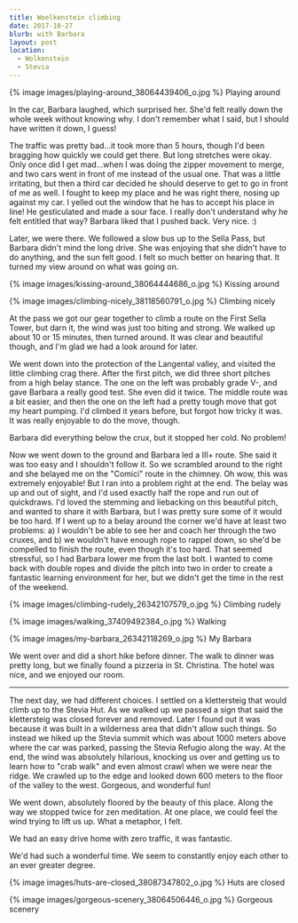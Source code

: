 ```yaml
---
title: Woelkenstein climbing
date: 2017-10-27
blurb: with Barbara
layout: post
location:
  - Wolkenstein
  - Stevia
---
```


{% image images/playing-around_38064439406_o.jpg %}
Playing around


In the car, Barbara laughed, which surprised her. She'd felt really
down the whole week without knowing why. I don't remember what I said,
but I should have written it down, I guess!

The traffic was pretty bad...it took more than 5 hours, though I'd
been bragging how quickly we could get there. But long stretches were
okay. Only once did I get mad...when I was doing the zipper movement
to merge, and two cars went in front of me instead of the usual one.
That was a little irritating, but then a third car decided he should
deserve to get to go in front of me as well. I fought to keep my place
and he was right there, nosing up against my car. I yelled out the
window that he has to accept his place in line! He gesticulated and
made a sour face. I really don't understand why he felt entitled that
way? Barbara liked that I pushed back. Very nice. :)

Later, we were there. We followed a slow bus up to the Sella Pass,
but Barbara didn't mind the long drive. She was enjoying that she
didn't have to do anything, and the sun felt good. I felt so much
better on hearing that. It turned my view around on what was going on.

{% image images/kissing-around_38064444686_o.jpg %}
Kissing around



{% image images/climbing-nicely_38118560791_o.jpg %}
Climbing nicely

At the pass we got our gear together to climb a route on the First Sella
Tower, but darn it, the wind was just too biting and strong. We walked
up about 10 or 15 minutes, then turned around. It was clear and
beautiful though, and I'm glad we had a look around for later.

We went down into the protection of the Langental valley, and visited the
little climbing crag there. After the first pitch, we did three short pitches
from a high belay stance. The one on the left was probably grade V-, and
gave Barbara a really good test. She even did it twice. The middle route
was a bit easier, and then the one on the left had a pretty tough move that
got my heart pumping. I'd climbed it years before, but forgot how tricky
it was. It was really enjoyable to do the move, though.

Barbara did everything below the crux, but it stopped her cold. No problem!

Now we went down to the ground and Barbara led a III+ route. She said it was
too easy and I shouldn't follow it. So we scrambled around to the right and
she belayed me on the "Comici" route in the chimney. Oh wow, this was extremely
enjoyable! But I ran into a problem right at the end. The belay was up and out
of sight, and I'd used exactly half the rope and run out of quickdraws.
I'd loved the stemming and liebacking on this beautiful pitch, and wanted to
share it with Barbara, but I was pretty sure some of it would be too hard.
If I went up to a belay around the corner we'd have at least two problems: a)
I wouldn't be able to see her and coach her through the two cruxes, and b)
we wouldn't have enough rope to rappel down, so she'd be compelled to finish
the route, even though it's too hard. That seemed stressful, so I had Barbara
lower me from the last bolt. I wanted to come back with double ropes and divide
the pitch into two in order to create a fantastic learning environment for
her, but we didn't get the time in the rest of the weekend.

{% image images/climbing-rudely_26342107579_o.jpg %}
Climbing rudely



{% image images/walking_37409492384_o.jpg %}
Walking



{% image images/my-barbara_26342118269_o.jpg %}
My Barbara



We went over and did a short hike before dinner. The walk to dinner was pretty
long, but we finally found a pizzeria in St. Christina. The hotel was nice,
and we enjoyed our room.

---

The next day, we had different choices. I settled on a klettersteig that would
climb up to the Stevia Hut. As we walked up we passed a sign that said the klettersteig
was closed forever and removed. Later I found out it was because it was built in
a wilderness area that didn't allow such things. So instead we hiked up the 
Stevia summit which was about 1000 meters above where the car was parked, passing
the Stevia Refugio along the way. At the end, the wind was absolutely hilarious,
knocking us over and getting us to learn how to "crab walk" and even almost
crawl when we were near the ridge. We crawled up to the edge and looked down 600
meters to the floor of the valley to the west. Gorgeous, and wonderful fun!

We went down, absolutely floored by the beauty of this place. Along the way we
stopped twice for zen meditation. At one place, we could feel the wind trying to
lift us up. What a metaphor, I felt.

We had an easy drive home with zero traffic, it was fantastic.

We'd had such a wonderful time. We seem to constantly enjoy each other to an ever
greater degree.

{% image images/huts-are-closed_38087347802_o.jpg %}
Huts are closed



{% image images/gorgeous-scenery_38064506446_o.jpg %}
Gorgeous scenery

